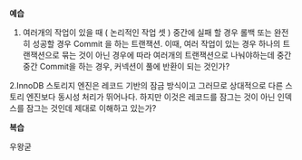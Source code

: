 **예습**

1. 여러개의 작업이 있을 때 ( 논리적인 작업 셋 ) 중간에 실패 할 경우 롤백 또는 완전히 성공할 경우 Commit 을 하는 트랜잭션. 이때, 여러 작업이 있는 경우 하나의 트랜잭션으로 묶는 것이 아닌 경우에 따라 여러개의 트랜잭션으로 나눠야하는데 중간 중간 Commit을 하는 경우, 커넥션이 풀에 반환이 되는 것인가?

2.InnoDB 스토리지 엔진은 레코드 기반의 잠금 방식이고 그러므로 상대적으로 다른 스토리 엔진보다 동시성 처리가 뛰어나다. 하지만 이것은 레코드를 잠그는 것이 아닌 인덱스를 잠그는 것인데 제대로 이해하고 있는가?


**복습**

우왕굳
